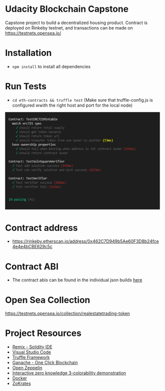 # Udacity Blockchain Capstone

Capstone project to build a decentralized housing product. Contract is deployed on Rinkeby testnet, and transactions can be made on https://testnets.opensea.io/

# Installation

- `npm install` to install all dependencies

# Run Tests

- `cd eth-contracts && truffle test` (Make sure that truffle-config.js is configured wwith the right host and port for the local node)

![test](images/test.png)

# Contract address

- https://rinkeby.etherscan.io/address/0x462C7D949b5Ae60F3D8b24fce4e4e4bCBE629c5c

# Contract ABI

- The contract abis can be found in the individual json builds [here](https://github.com/whenzei/Blockchain-Capstone/tree/master/eth-contracts/build/contracts)

# Open Sea Collection

https://testnets.opensea.io/collection/realestatetrading-token

# Project Resources

- [Remix - Solidity IDE](https://remix.ethereum.org/)
- [Visual Studio Code](https://code.visualstudio.com/)
- [Truffle Framework](https://truffleframework.com/)
- [Ganache - One Click Blockchain](https://truffleframework.com/ganache)
- [Open Zeppelin ](https://openzeppelin.org/)
- [Interactive zero knowledge 3-colorability demonstration](http://web.mit.edu/~ezyang/Public/graph/svg.html)
- [Docker](https://docs.docker.com/install/)
- [ZoKrates](https://github.com/Zokrates/ZoKrates)
